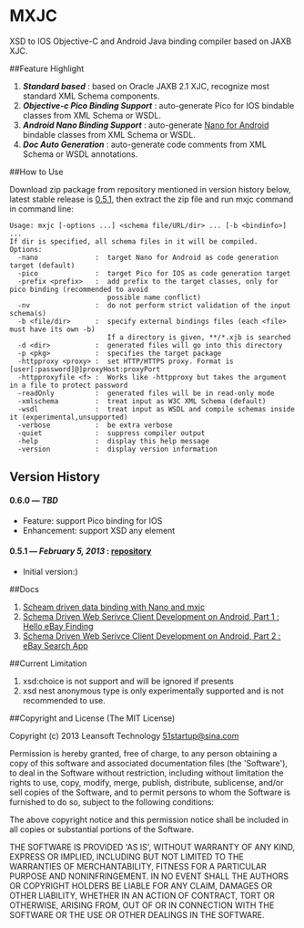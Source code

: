 # MXJC

XSD to IOS Objective-C and Android Java binding compiler based on JAXB XJC.


##Feature Highlight
1. ***Standard based*** : based on Oracle JAXB 2.1 XJC, recognize most standard XML Schema components.
2. ***Objective-c Pico Binding Support*** : auto-generate Pico for IOS bindable classes from XML Schema or WSDL.
3. ***Android Nano Binding Support*** : auto-generate [Nano for Android](https://github.com/bulldog2011/nano) bindable classes from XML Schema or WSDL.
4. ***Doc Auto Generation*** : auto-generate code comments from XML Schema or WSDL annotations.


##How to Use

Download zip package from repository mentioned in version history below, latest stable release is [0.5.1](https://github.com/bulldog2011/bulldog-repo/tree/master/repo/releases/com/leansoft/mxjc/0.5.1), then extract the zip file and run mxjc command in command line:


	Usage: mxjc [-options ...] <schema file/URL/dir> ... [-b <bindinfo>] ...
	If dir is specified, all schema files in it will be compiled.
	Options:
	  -nano              :  target Nano for Android as code generation target (default)
	  -pico              :  target Pico for IOS as code generation target
	  -prefix <prefix>   :  add prefix to the target classes, only for pico binding (recommended to avoid 
	                        possible name conflict)
	  -nv                :  do not perform strict validation of the input schema(s)
	  -b <file/dir>      :  specify external bindings files (each <file> must have its own -b)
	                        If a directory is given, **/*.xjb is searched
	  -d <dir>           :  generated files will go into this directory
	  -p <pkg>           :  specifies the target package
	  -httpproxy <proxy> :  set HTTP/HTTPS proxy. Format is [user[:password]@]proxyHost:proxyPort
	  -httpproxyfile <f> :  Works like -httpproxy but takes the argument in a file to protect password 
	  -readOnly          :  generated files will be in read-only mode
	  -xmlschema         :  treat input as W3C XML Schema (default)
	  -wsdl              :  treat input as WSDL and compile schemas inside it (experimental,unsupported)
	  -verbose           :  be extra verbose
	  -quiet             :  suppress compiler output
	  -help              :  display this help message
	  -version           :  display version information 



## Version History

#### 0.6.0 — *TBD*
  * Feature: support Pico binding for IOS
  * Enhancement: support XSD any element

#### 0.5.1 — *February 5, 2013* : [repository](https://github.com/bulldog2011/bulldog-repo/tree/master/repo/releases/com/leansoft/mxjc/0.5.1)

  * Initial version:)


##Docs
1. [Scheam driven data binding with Nano and mxjc](http://bulldog2011.github.com/blog/2013/02/07/schema-driven-nano-binding/)
2. [Schema Driven Web Serivce Client Development on Android, Part 1 : Hello eBay Finding](http://bulldog2011.github.com/blog/2013/02/17/schema-driven-on-android-part-1-hello-ebay-finding/)
3. [Schema Driven Web Serivce Client Development on Android, Part 2 : eBay Search App](http://bulldog2011.github.com/blog/2013/02/19/schema-driven-on-android-part-2-ebay-search/)


##Current Limitation
1. xsd:choice is not support and will be ignored if presents
2. xsd nest anonymous type is only experimentally supported and is not recommended to use.

##Copyright and License
(The MIT License)

Copyright (c) 2013 Leansoft Technology <51startup@sina.com>

Permission is hereby granted, free of charge, to any person obtaining a copy of this software and associated documentation files (the 'Software'), to deal in the Software without restriction, including without limitation the rights to use, copy, modify, merge, publish, distribute, sublicense, and/or sell copies of the Software, and to permit persons to whom the Software is furnished to do so, subject to the following conditions:

The above copyright notice and this permission notice shall be included in all copies or substantial portions of the Software.

THE SOFTWARE IS PROVIDED 'AS IS', WITHOUT WARRANTY OF ANY KIND, EXPRESS OR IMPLIED, INCLUDING BUT NOT LIMITED TO THE WARRANTIES OF MERCHANTABILITY, FITNESS FOR A PARTICULAR PURPOSE AND NONINFRINGEMENT. IN NO EVENT SHALL THE AUTHORS OR COPYRIGHT HOLDERS BE LIABLE FOR ANY CLAIM, DAMAGES OR OTHER LIABILITY, WHETHER IN AN ACTION OF CONTRACT, TORT OR OTHERWISE, ARISING FROM, OUT OF OR IN CONNECTION WITH THE SOFTWARE OR THE USE OR OTHER DEALINGS IN THE SOFTWARE. 


